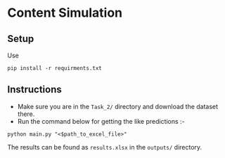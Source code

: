 # Content Simulation 

## Setup 
Use 
```
pip install -r requirments.txt
``` 


## Instructions
- Make sure you are in the `Task_2/` directory and download the dataset there.
- Run the command below for getting the like predictions :-
```
python main.py "<$path_to_excel_file>" 
``` 

The results can be found as `results.xlsx` in the `outputs/` directory.
